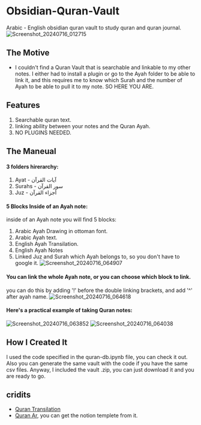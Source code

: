 # Obsidian-Quran-Vault
Arabic - English obsidian quran vault to study quran and quran journal.
![Screenshot_20240716_012715](https://github.com/user-attachments/assets/3a6e35b2-1d07-4f14-84e6-f466f4a1eb59)

## The Motive
+ I couldn't find a Quran Vault that is searchable and linkable to my other notes. I either had to install a plugin or go to the Ayah folder to be able to link it, and this requires me to know which Surah and the number of Ayah to be able to pull it to my note. SO HERE YOU ARE.

## Features
1. Searchable quran text.
2. linking ability between your notes and the Quran Ayah.
3. NO PLUGINS NEEDED.

## The Maneual
#### 3 folders hirerarchy:
1. Ayat - آيات القرآن
2. Surahs - سور القرآن
3. Juz - أجزاء القرآن

#### 5 Blocks Inside of an Ayah note:
inside of an Ayah note you will find 5 blocks:
1. Arabic Ayah Drawing in ottoman font.
2. Arabic Ayah text.
3. English Ayah Transilation.
4. English Ayah Notes
5. Linked Juz and Surah which Ayah belongs to, so you don't have to google it.
![Screenshot_20240716_064907](https://github.com/user-attachments/assets/12778017-1af8-43a3-b933-e3b267ac8534)

#### You can link the whole Ayah note, or you can choose which block to link.
you can do this by adding '!' before the double linking brackets, and add '^' after ayah name.
![Screenshot_20240716_064618](https://github.com/user-attachments/assets/5d91bdd1-8ad3-4492-aff2-22f74ed3006f)

#### Here's a practical example of taking Quran notes:
![Screenshot_20240716_063852](https://github.com/user-attachments/assets/d2bff386-15f3-423d-92ab-a96e0ea31383)
![Screenshot_20240716_064038](https://github.com/user-attachments/assets/74f2f4c0-2f95-455f-b47a-2cf3323c7df5)

## How I Created It
I used the code specified in the quran-db.ipynb file, you can check it out. Also you can generate the same vault with the code if you have the same csv files. Anyway, I included the vault .zip, you can just download it and you are ready to go.

## cridits
+ [Quran Transilation]([url](https://quranenc.com/ar/browse/english_rwwad/1))
+ [Quran Ar]([url](https://youtu.be/8a0-2rSa834?si=zxtccsyrm5yNcaHL)), you can get the notion templete from it.
